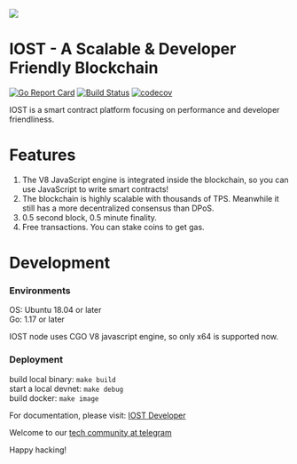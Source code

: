 <p>
<img src="https://i.loli.net/2019/02/24/5c72b13b98f8e.jpeg" >
</p>

# IOST - A Scalable & Developer Friendly Blockchain 

[![Go Report Card](https://goreportcard.com/badge/github.com/iost-official/go-iost)](https://goreportcard.com/report/github.com/iost-official/go-iost)
[![Build Status](https://api.travis-ci.com/iost-official/go-iost.svg?branch=master)](https://api.travis-ci.com/iost-official/go-iost.svg?branch=master)
[![codecov](https://codecov.io/gh/iost-official/go-iost/branch/master/graph/badge.svg)](https://codecov.io/gh/iost-official/go-iost)

IOST is a smart contract platform focusing on performance and developer friendliness. 

# Features

1. The V8 JavaScript engine is integrated inside the blockchain, so you can use JavaScript to write smart contracts!
2. The blockchain is highly scalable with thousands of TPS. Meanwhile it still has a more decentralized consensus than DPoS.
3. 0.5 second block, 0.5 minute finality.
4. Free transactions. You can stake coins to get gas.

# Development

### Environments

OS: Ubuntu 18.04 or later  
Go: 1.17 or later

IOST node uses CGO V8 javascript engine, so only x64 is supported now.

### Deployment

build local binary: `make build`  
start a local devnet: `make debug`     
build docker: `make image`  


For documentation, please visit: [IOST Developer](https://developers.iost.io)

Welcome to our [tech community at telegram](https://t.me/iostdev)

Happy hacking!


